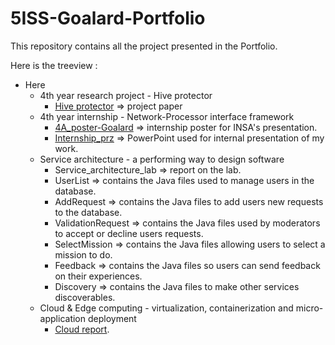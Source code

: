 # 5ISS-Goalard-Portfolio

This repository contains all the project presented in the Portfolio.   

Here is the treeview :
- Here
  - 4th year research project - Hive protector
    - [Hive protector](https://github.com/patatorfr/5ISS-Goalard-Portfolio/blob/main/4th%20year%20research%20project%20-%20Hive%20protector/Hive%20protector.pdf) => project paper
  - 4th year internship - Network-Processor interface framework
    - [4A_poster-Goalard](https://github.com/patatorfr/5ISS-Goalard-Portfolio/blob/main/4th%20year%20internship%20-%20%20Network-Processor%20interface%20framework/4A_poster%20-%20Goalard.pdf) => internship poster for INSA's presentation.  
    - [Internship_prz](https://github.com/patatorfr/5ISS-Goalard-Portfolio/blob/main/4th%20year%20internship%20-%20%20Network-Processor%20interface%20framework/Internship_prz%20-%20Goalard.odp) => PowerPoint used for internal presentation of my work.  
  - Service architecture - a performing way to design software
    - Service_architecture_lab => report on the lab.
    - UserList => contains the Java files used to manage users in the database.
    - AddRequest => contains the Java files to add users new requests to the database.
    - ValidationRequest => contains the Java files used by moderators to accept or decline users requests.
    - SelectMission => contains the Java files allowing users to select a mission to do.
    - Feedback => contains the Java files so users can send feedback on their experiences.
    - Discovery => contains the Java files to make other services discoverables.
  - Cloud & Edge computing  - virtualization, containerization and micro-application deployment
    - [Cloud report](https://github.com/patatorfr/5ISS-Goalard-Portfolio/blob/main/Cloud%20%26%20Edge%20computing%20-%20virtualization%2C%20containerization%20and%20micro-application%20deployment/Cloud_edge_report.pdf).  
 
